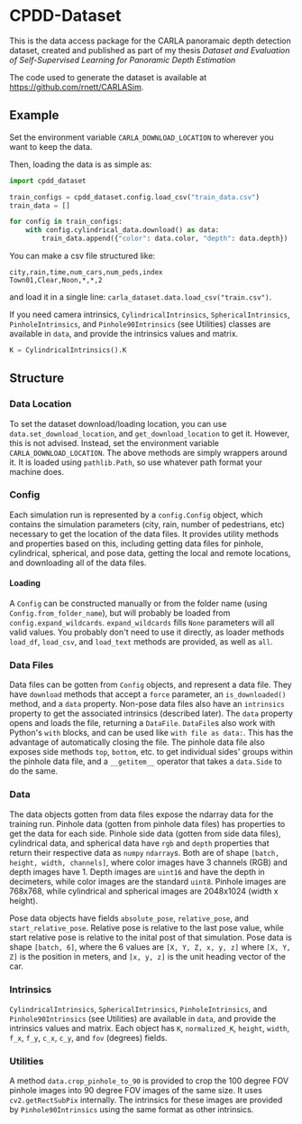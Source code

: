 
# CPDD-Dataset

This is the data access package for the CARLA panoramaic depth detection dataset,
created and published as part of my thesis *Dataset and Evaluation of Self-Supervised Learning for Panoramic Depth Estimation*

The code used to generate the dataset is available at https://github.com/rnett/CARLASim.

## Example

Set the environment variable `CARLA_DOWNLOAD_LOCATION` to wherever you want to keep the data.

Then, loading the data is as simple as:

```python
import cpdd_dataset

train_configs = cpdd_dataset.config.load_csv("train_data.csv")
train_data = []

for config in train_configs:
    with config.cylindrical_data.download() as data:
        train_data.append({"color": data.color, "depth": data.depth})
```

You can make a csv file structured like:
```csv
city,rain,time,num_cars,num_peds,index
Town01,Clear,Noon,*,*,2
```
and load it in a single line: `carla_dataset.data.load_csv("train.csv")`.

If you need camera intrinsics, `CylindricalIntrinsics`, `SphericalIntrinsics`, `PinholeIntrinsics`, and `Pinhole90Intrinsics` (see Utilities) classes are available in `data`, and provide the intrinsics values and matrix.

```python
K = CylindricalIntrinsics().K
```


## Structure

### Data Location
To set the dataset download/loading location, you can use `data.set_download_location`, and `get_download_location` to get it.
However, this is not advised.
Instead, set the environment variable `CARLA_DOWNLOAD_LOCATION`.
The above methods are simply wrappers around it.
It is loaded using `pathlib.Path`, so use whatever path format your machine does.

### Config

Each simulation run is represented by a `config.Config` object, which contains the simulation parameters 
(city, rain, number of pedestrians, etc) necessary to get the location of the data files.
It provides utility methods and properties based on this, including getting data files for pinhole, cylindrical, 
spherical, and pose data, getting the local and remote locations, and downloading all of the data files.

#### Loading

A `Config` can be constructed manually or from the folder name (using `Config.from_folder_name`), 
but will probably be loaded from `config.expand_wildcards`.
`expand_wildcards` fills `None` parameters will all valid values.
You probably don't need to use it directly, as loader methods `load_df`, `load_csv`, and `load_text` methods are provided, as well as `all`.

### Data Files

Data files can be gotten from `Config` objects, and represent a data file.
They have `download` methods that accept a `force` parameter, an `is_downloaded()` method, and a `data` property.
Non-pose data files also have an `intrinsics` property to get the associated intrinsics (described later).
The `data` property opens and loads the file, returning a `DataFile`.
`DataFile`s also work with Python's `with` blocks, and can be used like `with file as data:`.
This has the advantage of automatically closing the file. 
The pinhole data file also exposes side methods `top`, `bottom`, etc. to get individual sides'
groups within the pinhole data file, and a `__getitem__` operator that takes a `data.Side` to do the same.

### Data

The data objects gotten from data files expose the ndarray data for the training run.
Pinhole data (gotten from pinhole data files) has properties to get the data for each side.
Pinhole side data (gotten from side data files), cylindrical data, and spherical data have `rgb` and `depth` properties
that return their respective data as `numpy` `ndarray`s.
Both are of shape `[batch, height, width, channels]`, where color images have 3 channels (RGB) and depth images have 1.
Depth images are `uint16` and have the depth in decimeters, while color images are the standard `uint8`.
Pinhole images are 768x768, while cylindrical and spherical images are 2048x1024 (width x height).


Pose data objects have fields `absolute_pose`, `relative_pose`, and `start_relative_pose`.
Relative pose is relative to the last pose value, while start relative pose is relative to the inital post of that simulation.
Pose data is shape `[batch, 6]`, where the 6 values are `[X, Y, Z, x, y, z]` where `[X, Y, Z]` is the position in meters, and `[x, y, z]` is the unit heading vector of the car.

### Intrinsics
`CylindricalIntrinsics`, `SphericalIntrinsics`, `PinholeIntrinsics`, and `Pinhole90Intrinsics` (see Utilities) are available in `data`, and provide the intrinsics values and matrix.
Each object has `K`, `normalized_K`, `height`, `width`, `f_x`, `f_y`, `c_x`, `c_y`, and `fov` (degrees) fields.

### Utilities

A method `data.crop_pinhole_to_90` is provided to crop the 100 degree FOV pinhole images into 90 degree FOV images of the same size.
It uses `cv2.getRectSubPix` internally.
The intrinsics for these images are provided by `Pinhole90Intrinsics` using the same format as other intrinsics.
